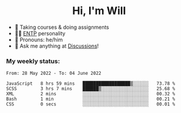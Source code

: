 <h1 align="center">Hi, I'm Will</h1>


-   :seedling: Taking courses & doing assignments
-   :man_scientist: [ENTP](https://www.16personalities.com/entp-personality) personality
-   :man: Pronouns: he/him
-   :thought_balloon: Ask me anything at [Discussions](https://github.com/willjoje/willjoje/discussions/new)!

### My weekly status:
<!--START_SECTION:waka-->

```text
From: 28 May 2022 - To: 04 June 2022

JavaScript   8 hrs 59 mins   ██████████████████▒░░░░░░   73.78 %
SCSS         3 hrs 7 mins    ██████▒░░░░░░░░░░░░░░░░░░   25.68 %
XML          2 mins          ░░░░░░░░░░░░░░░░░░░░░░░░░   00.32 %
Bash         1 min           ░░░░░░░░░░░░░░░░░░░░░░░░░   00.21 %
CSS          0 secs          ░░░░░░░░░░░░░░░░░░░░░░░░░   00.01 %
```

<!--END_SECTION:waka-->

